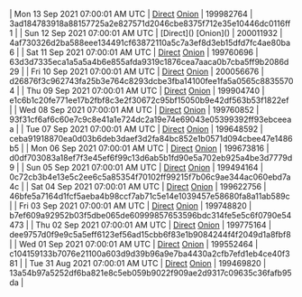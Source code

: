 | Mon 13 Sep 2021 07:00:01 AM UTC | [Direct](https://oshi.at/FAVoMC) [Onion](http://oshiatwowvdbshka.onion/FAVoMC) | 199982764 | 3ad184783918a88157725a2e827571d2046cbe8375f712e35e10446dc0116ff1 | 
| Sun 12 Sep 2021 07:00:01 AM UTC | [Direct](</body></html>) [Onion](</body></html>) | 200011932 | 4af730326d2ba588eee134491cf63872110a5c7a3ef8d3eb15dfd7fc4ae80ba6 | 
| Sat 11 Sep 2021 07:00:01 AM UTC | [Direct](https://oshi.at/FBpSDt) [Onion](http://oshiatwowvdbshka.onion/FBpSDt) | 199760696 | 63d3d7335eca1a5a5a4b6e855afda9319c1876cea7aaca0b7cba5ff9b2086d29 | 
| Fri 10 Sep 2021 07:00:01 AM UTC | [Direct](https://oshi.at/apCKmb) [Onion](http://oshiatwowvdbshka.onion/apCKmb) | 200056676 | d26876f3c962743fa25b3e764c8293dcbe3fba14100fee1fa5a0565c88355704 | 
| Thu 09 Sep 2021 07:00:01 AM UTC | [Direct](https://oshi.at/KewjBf) [Onion](http://oshiatwowvdbshka.onion/KewjBf) | 199904740 | e1c6b1c20fe771ee17b2fbf8c3e2f30672c95bf15050b9e42df563b53f1822ef | 
| Wed 08 Sep 2021 07:00:01 AM UTC | [Direct](https://oshi.at/EQmJST) [Onion](http://oshiatwowvdbshka.onion/EQmJST) | 199760852 | 93f31cf6af6c60e7c9c8e41a1e724dc2a19e74e69043e05399392ff93ebceeaa | 
| Tue 07 Sep 2021 07:00:01 AM UTC | [Direct](https://oshi.at/nHDcdb) [Onion](http://oshiatwowvdbshka.onion/nHDcdb) | 199648592 | ceba91918870ea0d03b6deb3daef3d2fa84bc852e1b0571d094cbee47e1486b5 | 
| Mon 06 Sep 2021 07:00:01 AM UTC | [Direct](https://oshi.at/CdKjUp) [Onion](http://oshiatwowvdbshka.onion/CdKjUp) | 199673816 | d0df703083a18ef7f3e45ef6f99c13d6ab5b1fd90e5a702eb925a4be3d7779d9 | 
| Sun 05 Sep 2021 07:00:01 AM UTC | [Direct](https://oshi.at/AjunxT) [Onion](http://oshiatwowvdbshka.onion/AjunxT) | 199494164 | 0c72cb3b4e13e5c2ee6c5a85354f70102ff99215f7b06c9ae344ac060ebd7a4c | 
| Sat 04 Sep 2021 07:00:01 AM UTC | [Direct](https://oshi.at/poAqjL) [Onion](http://oshiatwowvdbshka.onion/poAqjL) | 199622756 | 46bfe5a7164d1fcf5aeba4b98ccf7ab71c5e14e1039457e58680fa8a11ab589c | 
| Fri 03 Sep 2021 07:00:01 AM UTC | [Direct](https://oshi.at/ANknSH) [Onion](http://oshiatwowvdbshka.onion/ANknSH) | 199748820 | b7ef609a92952b03f5dbe065de60999857653596bdc314fe5e5c6f0790e54473 | 
| Thu 02 Sep 2021 07:00:01 AM UTC | [Direct](https://oshi.at/gsrVVL) [Onion]() | 199775164 | dee9757d0f9e9c5a5eff6123ef56ad15cbb6f83e1b9084244f4f2049d1a8fbf8 | 
| Wed 01 Sep 2021 07:00:01 AM UTC | [Direct](https://oshi.at/kLJHie) [Onion](http://oshiatwowvdbshka.onion/kLJHie) | 199552464 | c104159133b7076e21100a603d9d39b96a9e7ba4430a2cfb7efd1eb4ce40f381 | 
| Tue 31 Aug 2021 07:00:01 AM UTC | [Direct](https://oshi.at/mwsUQE) [Onion](http://oshiatwowvdbshka.onion/mwsUQE) | 199469820 | 13a54b97a5252df6ba821e8c5eb059b9022f909ae2d9317c09635c36fafb95da | 
